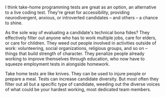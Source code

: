 I think take-home programming tests are great as an option, an alternative to a live coding test. They're great for accessibility, providing neurodivergent, anxious, or introverted candidates – and others – a chance to shine.

As the sole way of evaluating a candidate's technical bona fides? They effectively filter out anyone who has to work multiple jobs, care for elders, or care for children. They weed out people involved in activities outside of work: volunteering, social organizations, religious groups, and so on – things that build strength of character. They penalize people already working to improve themselves through education, who now have to squeeze employment tests in alongside homework.

Take home tests are like knives. They can be used to injure people or prepare a meal. Tests can increase candidate diversity. But most often they filter out all but a specific type of candidate, weeding out the diverse voices of what could be your hardest working, most dedicated team members.
